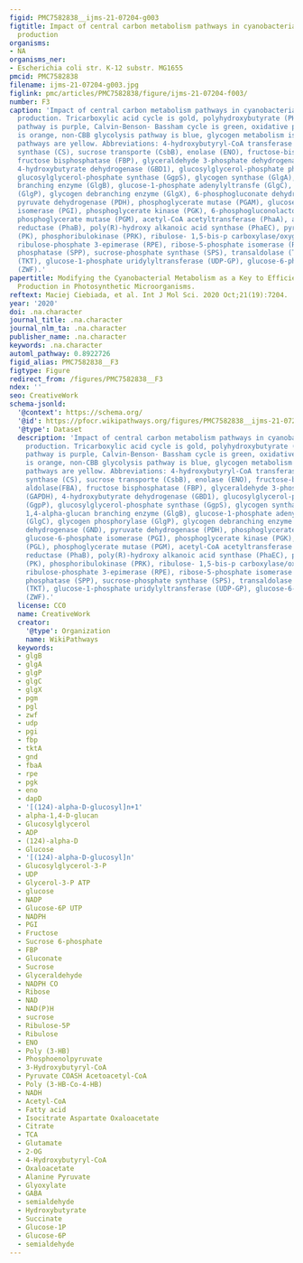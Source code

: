 ```yaml
---
figid: PMC7582838__ijms-21-07204-g003
figtitle: Impact of central carbon metabolism pathways in cyanobacteria on biopolymers
  production
organisms:
- NA
organisms_ner:
- Escherichia coli str. K-12 substr. MG1655
pmcid: PMC7582838
filename: ijms-21-07204-g003.jpg
figlink: pmc/articles/PMC7582838/figure/ijms-21-07204-f003/
number: F3
caption: 'Impact of central carbon metabolism pathways in cyanobacteria on biopolymers
  production. Tricarboxylic acid cycle is gold, polyhydroxybutyrate (PHB) synthesis
  pathway is purple, Calvin-Benson- Bassham cycle is green, oxidative pentose phosphate
  is orange, non-CBB glycolysis pathway is blue, glycogen metabolism is red, other
  pathways are yellow. Abbreviations: 4-hydroxybutyryl-CoA transferase (CAT2), cellulose
  synthase (CS), sucrose transporte (CsbB), enolase (ENO), fructose-bisphosphate aldolase(FBA),
  fructose bisphosphatase (FBP), glyceraldehyde 3-phosphate dehydrogenase (GAPDH),
  4-hydroxybutyrate dehydrogenase (GBD1), glucosylglycerol-phosphate phosphatase (GgpP),
  glucosylglycerol-phosphate synthase (GgpS), glycogen synthase (GlgA), 1,4-alpha-glucan
  branching enzyme (GlgB), glucose-1-phosphate adenylyltransfe (GlgC), glycogen phosphorylase
  (GlgP), glycogen debranching enzyme (GlgX), 6-phosphogluconate dehydrogenase (GND),
  pyruvate dehydrogenase (PDH), phosphoglycerate mutase (PGAM), glucose-6-phosphate
  isomerase (PGI), phosphoglycerate kinase (PGK), 6-phosphogluconolactonase (PGL),
  phosphoglycerate mutase (PGM), acetyl-CoA acetyltransferase (PhaA), acetoacetyl-CoA
  reductase (PhaB), poly(R)-hydroxy alkanoic acid synthase (PhaEC), pyruvate kinase
  (PK), phosphoribulokinase (PRK), ribulose- 1,5-bis-p carboxylase/oxygenase (RBC),
  ribulose-phosphate 3-epimerase (RPE), ribose-5-phosphate isomerase (RPI), sucrose-phosphate
  phosphatase (SPP), sucrose-phosphate synthase (SPS), transaldolase (TAL), transketolase
  (TKT), glucose-1-phosphate uridylyltransferase (UDP-GP), glucose-6-phosphate 1-dehydrogenase
  (ZWF).'
papertitle: Modifying the Cyanobacterial Metabolism as a Key to Efficient Biopolymer
  Production in Photosynthetic Microorganisms.
reftext: Maciej Ciebiada, et al. Int J Mol Sci. 2020 Oct;21(19):7204.
year: '2020'
doi: .na.character
journal_title: .na.character
journal_nlm_ta: .na.character
publisher_name: .na.character
keywords: .na.character
automl_pathway: 0.8922726
figid_alias: PMC7582838__F3
figtype: Figure
redirect_from: /figures/PMC7582838__F3
ndex: ''
seo: CreativeWork
schema-jsonld:
  '@context': https://schema.org/
  '@id': https://pfocr.wikipathways.org/figures/PMC7582838__ijms-21-07204-g003.html
  '@type': Dataset
  description: 'Impact of central carbon metabolism pathways in cyanobacteria on biopolymers
    production. Tricarboxylic acid cycle is gold, polyhydroxybutyrate (PHB) synthesis
    pathway is purple, Calvin-Benson- Bassham cycle is green, oxidative pentose phosphate
    is orange, non-CBB glycolysis pathway is blue, glycogen metabolism is red, other
    pathways are yellow. Abbreviations: 4-hydroxybutyryl-CoA transferase (CAT2), cellulose
    synthase (CS), sucrose transporte (CsbB), enolase (ENO), fructose-bisphosphate
    aldolase(FBA), fructose bisphosphatase (FBP), glyceraldehyde 3-phosphate dehydrogenase
    (GAPDH), 4-hydroxybutyrate dehydrogenase (GBD1), glucosylglycerol-phosphate phosphatase
    (GgpP), glucosylglycerol-phosphate synthase (GgpS), glycogen synthase (GlgA),
    1,4-alpha-glucan branching enzyme (GlgB), glucose-1-phosphate adenylyltransfe
    (GlgC), glycogen phosphorylase (GlgP), glycogen debranching enzyme (GlgX), 6-phosphogluconate
    dehydrogenase (GND), pyruvate dehydrogenase (PDH), phosphoglycerate mutase (PGAM),
    glucose-6-phosphate isomerase (PGI), phosphoglycerate kinase (PGK), 6-phosphogluconolactonase
    (PGL), phosphoglycerate mutase (PGM), acetyl-CoA acetyltransferase (PhaA), acetoacetyl-CoA
    reductase (PhaB), poly(R)-hydroxy alkanoic acid synthase (PhaEC), pyruvate kinase
    (PK), phosphoribulokinase (PRK), ribulose- 1,5-bis-p carboxylase/oxygenase (RBC),
    ribulose-phosphate 3-epimerase (RPE), ribose-5-phosphate isomerase (RPI), sucrose-phosphate
    phosphatase (SPP), sucrose-phosphate synthase (SPS), transaldolase (TAL), transketolase
    (TKT), glucose-1-phosphate uridylyltransferase (UDP-GP), glucose-6-phosphate 1-dehydrogenase
    (ZWF).'
  license: CC0
  name: CreativeWork
  creator:
    '@type': Organization
    name: WikiPathways
  keywords:
  - glgB
  - glgA
  - glgP
  - glgC
  - glgX
  - pgm
  - pgl
  - zwf
  - udp
  - pgi
  - fbp
  - tktA
  - gnd
  - fbaA
  - rpe
  - pgk
  - eno
  - dapD
  - '[(124)-alpha-D-glucosyl]n+1'
  - alpha-1,4-D-glucan
  - Glucosylglycerol
  - ADP
  - (124)-alpha-D
  - Glucose
  - '[(124)-alpha-D-glucosyl]n'
  - Glucosylglycerol-3-P
  - UDP
  - Glycerol-3-P ATP
  - glucose
  - NADP
  - Glucose-6P UTP
  - NADPH
  - PGI
  - Fructose
  - Sucrose 6-phosphate
  - FBP
  - Gluconate
  - Sucrose
  - Glyceraldehyde
  - NADPH CO
  - Ribose
  - NAD
  - NAD(P)H
  - sucrose
  - Ribulose-5P
  - Ribulose
  - ENO
  - Poly (3-HB)
  - Phosphoenolpyruvate
  - 3-Hydroxybutyryl-CoA
  - Pyruvate COASH Acetoacetyl-CoA
  - Poly (3-HB-Co-4-HB)
  - NADH
  - Acetyl-CoA
  - Fatty acid
  - Isocitrate Aspartate Oxaloacetate
  - Citrate
  - TCA
  - Glutamate
  - 2-OG
  - 4-Hydroxybutyryl-CoA
  - Oxaloacetate
  - Alanine Pyruvate
  - Glyoxylate
  - GABA
  - semialdehyde
  - Hydroxybutyrate
  - Succinate
  - Glucose-1P
  - Glucose-6P
  - semialdehyde
---
```

